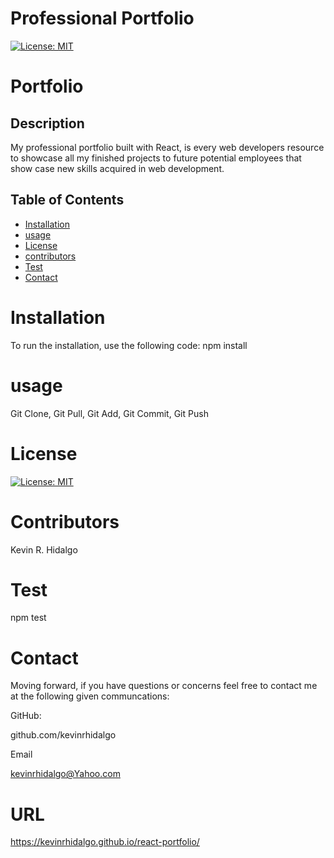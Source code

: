 # Professional Portfolio
  [![License: MIT](https://img.shields.io/badge/License-MIT-yellow.svg)](https://opensource.org/licenses/MIT)
   # Portfolio
   

  ## Description 
My professional portfolio built with React, is every web developers resource to showcase all my finished projects to future potential employees that show case new skills acquired in web development.

  ## Table of Contents 

  * [Installation](#installation)
  * [usage](#usage)
  * [License](#license)
  * [contributors](#contributors)
  * [Test](#test)
  * [Contact](#contact)
  # Installation
  To run the installation, use the following code:
  npm install
  # usage
  Git Clone, Git Pull, Git Add, Git Commit, Git Push 
  # License
  [![License: MIT](https://img.shields.io/badge/License-MIT-yellow.svg)](https://opensource.org/licenses/MIT)
  
  # Contributors
  Kevin R. Hidalgo
  # Test
  npm test
  # Contact
  Moving forward, if you have questions or concerns feel free to contact me at the following given communcations: 


  GitHub: 

  github.com/kevinrhidalgo 

  Email 

  kevinrhidalgo@Yahoo.com 

  # URL
https://kevinrhidalgo.github.io/react-portfolio/
 

 
  

  
